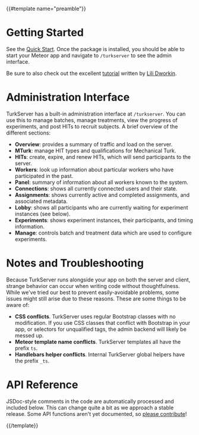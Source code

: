 {{#template name="preamble"}}

# Getting Started

See the [Quick Start](https://github.com/HarvardEconCS/turkserver-meteor). Once the package is installed, you should be able to start your Meteor app and navigate to `/turkserver` to see the admin interface.

Be sure to also check out the excellent [tutorial](http://ldworkin.github.io/turkserver-tutorial/) written by [Lili Dworkin](https://github.com/ldworkin). 

# Administration Interface

TurkServer has a built-in administration interface at `/turkserver`. You can use this to manage batches, manage treatments, view the progress of experiments, and post HITs to recruit subjects. A brief overview of the different sections:

- **Overview**: provides a summary of traffic and load on the server.
- **MTurk**: manage HIT types and qualifications for Mechanical Turk.
- **HITs**: create, expire, and renew HITs, which will send participants to the server.
- **Workers**: look up information about particular workers who have participated in the past.
- **Panel**: summary of information about all workers known to the system.
- **Connections**: shows all currently connected users and their state.
- **Assignments**: shows currently active and completed assignments, and associated metadata.
- **Lobby**: shows all participants who are currently waiting for experiment instances (see below).
- **Experiments**: shows experiment instances, their participants, and timing information.
- **Manage**: controls batch and treatment data which are used to configure experiments.

# Notes and Troubleshooting

Because TurkServer runs alongside your app on both the server and client, strange behavior can occur when writing code without thoughtfulness. While we've tried our best to prevent easily-avoidable problems, some issues might still arise due to these reasons. These are some things to be aware of:

- **CSS conflicts**. TurkServer uses regular Bootstrap classes with no modification. If you use CSS classes that conflict with Bootstrap in your app, or selectors for unqualified tags, the admin backend will likely be messed up.
- **Meteor template name conflicts**. TurkServer templates all have the prefix `ts`.
- **Handlebars helper conflicts**. Internal TurkServer global helpers have the prefix `_ts`.

# API Reference

JSDoc-style comments in the code are automatically processed and included
below. This can change quite a bit as we approach a stable release. Some API
functions aren't yet documented, so [please
contribute](https://github.com/HarvardEconCS/turkserver-meteor)!

{{/template}}
